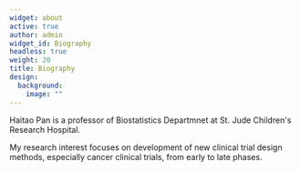 ```yaml
---
widget: about
active: true
author: admin
widget_id: Biography
headless: true
weight: 20
title: Biography
design:
  background:
    image: ""
---
```

Haitao Pan is a professor of Biostatistics Departmnet at St. Jude Children's Research Hospital. 

My research interest focuses on development of new clinical trial design methods, especially cancer clinical trials, from early to late phases.